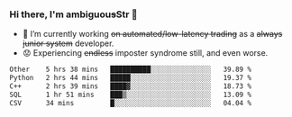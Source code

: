 ### Hi there, I'm ambiguou~~s~~Str 👋

<!--
**ambiguoustexture/ambiguoustexture** is a ✨ _special_ ✨ repository because its `README.md` (this file) appears on your GitHub profile.

Here are some ideas to get you started:
-->
- 🔭 I’m currently working ~~on automated/low-latency trading~~ as a ~~always junior system~~ developer.
- :worried: Experiencing ~~endless~~ imposter syndrome still, and even worse.

<!--START_SECTION:waka-->

```txt
Other    5 hrs 38 mins   ██████████░░░░░░░░░░░░░░░   39.89 %
Python   2 hrs 44 mins   █████░░░░░░░░░░░░░░░░░░░░   19.37 %
C++      2 hrs 39 mins   ████▓░░░░░░░░░░░░░░░░░░░░   18.73 %
SQL      1 hr 51 mins    ███▒░░░░░░░░░░░░░░░░░░░░░   13.09 %
CSV      34 mins         █░░░░░░░░░░░░░░░░░░░░░░░░   04.04 %
```

<!--END_SECTION:waka-->
